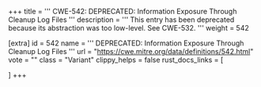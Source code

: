+++
title = '''
CWE-542: DEPRECATED: Information Exposure Through Cleanup Log Files
'''
description	= '''
This entry has been deprecated because its abstraction was too low-level. See CWE-532.
'''
weight = 542

[extra]
id = 542
name = '''
DEPRECATED: Information Exposure Through Cleanup Log Files
'''
url = "https://cwe.mitre.org/data/definitions/542.html"
vote = ""
class = "Variant"
clippy_helps = false
rust_docs_links = [
	
]
+++
